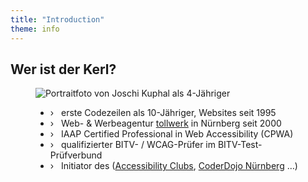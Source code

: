 ```yaml
---
title: "Introduction"
theme: info
---
```

## Wer ist der Kerl?

<figure class="blockquote">
    <img src="images/joschi-kuphal-a11y.jpg"
         alt="Portraitfoto von Joschi Kuphal als 4-Jähriger"/>
    <figcaption>
        <ul class="informal">
            <li>›&nbsp;&nbsp;&nbsp;erste Codezeilen als 10-Jähriger, Websites seit 1995</li>
            <li>›&nbsp;&nbsp;&nbsp;Web- &amp; Werbeagentur <a href="https://tollwerk.de" target="_blank">tollwerk</a> in Nürnberg seit 2000</li>
            <li>›&nbsp;&nbsp;&nbsp;IAAP Certified Professional in Web Accessibility (CPWA)</li>
            <li>›&nbsp;&nbsp;&nbsp;qualifizierter BITV- / WCAG-Prüfer im BITV-Test-Prüfverbund</li>
            <li>›&nbsp;&nbsp;&nbsp;Initiator des (<a href="https://a11y.club" target="_blank">Accessibility Clubs</a>, <a href="https://coderdojo-nbg.org" target="_blank">CoderDojo Nürnberg</a> …)</li>
        </ul>
    </figcaption>
</figure>
